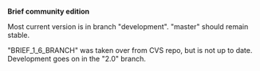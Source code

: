 **Brief community edition**

Most current version is in branch "development". "master" should remain stable.

"BRIEF_1_6_BRANCH" was taken over from CVS repo, but is not up to date. Development goes on in the "2.0" branch.
